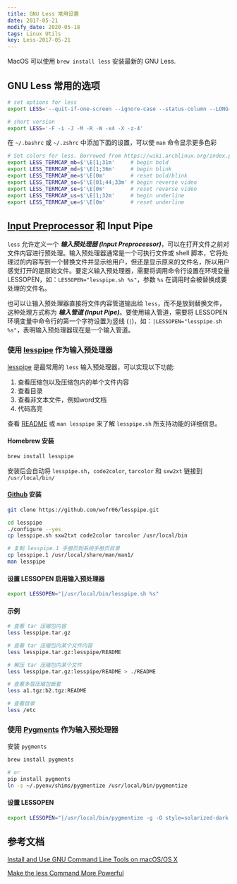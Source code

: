```yaml
---
title: GNU Less 常用设置
date: 2017-05-21
modify_date: 2020-05-18
tags: Linux Utils
key: Less-2017-05-21
---
```


MacOS 可以使用 `brew install less` 安装最新的 GNU Less.

## GNU Less 常用的选项

```bash
# set options for less
export LESS='--quit-if-one-screen --ignore-case --status-column --LONG-PROMPT --RAW-CONTROL-CHARS --HILITE-UNREAD --tabs=4 --no-init --window=-4'

# short version
export LESS='-F -i -J -M -R -W -x4 -X -z-4'
```

<!--more-->

在 `~/.bashrc` 或 `~/.zshrc` 中添加下面的设置，可以使 `man` 命令显示更多色彩

```bash
# Set colors for less. Borrowed from https://wiki.archlinux.org/index.php/Color_output_in_console#less
export LESS_TERMCAP_mb=$'\E[1;31m'     # begin bold
export LESS_TERMCAP_md=$'\E[1;36m'     # begin blink
export LESS_TERMCAP_me=$'\E[0m'        # reset bold/blink
export LESS_TERMCAP_so=$'\E[01;44;33m' # begin reverse video
export LESS_TERMCAP_se=$'\E[0m'        # reset reverse video
export LESS_TERMCAP_us=$'\E[1;32m'     # begin underline
export LESS_TERMCAP_ue=$'\E[0m'        # reset underline
```

## [Input Preprocessor] 和 Input Pipe

`less` 允许定义一个 ***输入预处理器 (Input Preprocessor)***，可以在打开文件之前对文件内容进行预处理。输入预处理器通常是一个可执行文件或 shell 脚本，它将处理过的内容写到一个替换文件并显示给用户，但还是显示原来的文件名，所以用户感觉打开的是原始文件。要定义输入预处理器，需要将调用命令行设置在环境变量 LESSOPEN，如：`LESSOPEN="lesspipe.sh %s"`，参数 `%s` 在调用时会被替换成要处理的文件名。

也可以让输入预处理器直接将文件内容管道输出给 `less`，而不是放到替换文件，这种处理方式称为 ***输入管道 (Input Pipe)***。要使用输入管道，需要将 LESSOPEN 环境变量中命令行的第一个字符设置为竖线 (`|`)，如：`|LESSOPEN="lesspipe.sh %s"`，表明输入预处理器现在是一个输入管道。

### 使用 [lesspipe] 作为输入预处理器

[lesspipe] 是最常用的 `less` 输入预处理器，可以实现以下功能:

1. 查看压缩包以及压缩包内的单个文件内容
2. 查看目录
3. 查看非文本文件，例如word文档
4. 代码高亮

查看 [README] 或 `man lesspipe` 来了解 `lesspipe.sh` 所支持功能的详细信息。

#### Homebrew 安装

```bash
brew install lesspipe
```

安装后会自动将 `lesspipe.sh`，`code2color`, `tarcolor` 和 `sxw2xt` 链接到 `/usr/local/bin/`

#### [Github] 安装

```bash
git clone https://github.com/wofr06/lesspipe.git

cd lesspipe
./configure --yes
cp lesspipe.sh sxw2txt code2color tarcolor /usr/local/bin

# 复制 lesspipe.1 手册页到系统手册页目录
cp lesspipe.1 /usr/local/share/man/man1/
man lesspipe
```

#### 设置 LESSOPEN 启用输入预处理器

```bash
export LESSOPEN="|/usr/local/bin/lesspipe.sh %s"
```

#### 示例

```bash
# 查看 tar 压缩包内容
less lesspipe.tar.gz

# 查看 tar 压缩包内某个文件内容
less lesspipe.tar.gz:lesspipe/README

# 解压 tar 压缩包内某个文件
less lesspipe.tar.gz:lesspipe/README > ./README

# 查看多层压缩包嵌套
less a1.tgz:b2.tgz:README

# 查看目录
less /etc
```

### 使用 [Pygments] 作为输入预处理器

安装 `pygments`

```bash
brew install pygments

# or
pip install pygments
ln -s ~/.pyenv/shims/pygmentize /usr/local/bin/pygmentize
```

#### 设置 LESSOPEN

```bash
export LESSOPEN="|/usr/local/bin/pygmentize -g -O style=solarized-dark %s"
```

## 参考文档

[Install and Use GNU Command Line Tools on macOS/OS X](https://www.topbug.net/blog/2013/04/14/install-and-use-gnu-command-line-tools-in-mac-os-x/)

[Make the less Command More Powerful](https://www.topbug.net/blog/2016/09/27/make-gnu-less-more-powerful/)

[Input Preprocessor]: http://man7.org/linux/man-pages/man1/less.1.html#INPUT_PREPROCESSOR
[lesspipe]: https://www-zeuthen.desy.de/~friebel/unix/lesspipe.html
[Github]: https://github.com/wofr06/lesspipe
[README]: https://www-zeuthen.desy.de/~friebel/unix/less/README
[pygments]: https://pygments.org/
